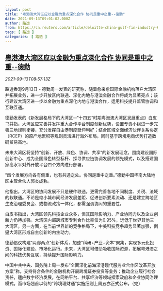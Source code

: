 ```yaml
---
layout: post
title: "粤港澳大湾区应以金融为重点深化合作 协同是重中之重--德勤"
date: 2021-09-13T09:01:02.000Z
author: 路透
from: https://cn.reuters.com/article/deloitte-china-gulf-fin-industry-0913-idCNKBS2G90MP
tags: [ 路透 ]
categories: [ 路透 ]
---
```

<!--1631523662000-->
[粤港澳大湾区应以金融为重点深化合作 协同是重中之重--德勤](https://cn.reuters.com/article/deloitte-china-gulf-fin-industry-0913-idCNKBS2G90MP)
------

<div>
<div><i>2021-09-13T08:57:13Z</i></div><p>路透香港9月13日 - 德勤周一发表的研究称，随着愈来愈国际金融机构落户大湾区并拓展业务，进一步开放区内联通、深化内地与港澳金融合作将成为显著亮点；该行建议大湾区进一步以金融为重点深化内地与港澳合作，运用科技提升监管协调和互联互通。</p><p>德勤发表的《新发展格局下的大湾区--“十四五”时期粤港澳大湾区发展重点》白皮书并指，大湾区应完善并发挥重大合作平台制度创新优势，设置专责小组进一步完善三地规则衔接，充分发挥自由港制度延伸利好；结合区域全面经济伙伴关系协定（RCEP）的原产地累积等规则灵活进行海外布局，同时基于跨境电商优势打造数码贸易高地。</p><p>未来大湾区将坚持“创新、开放、绿色、协调、共享”的新发展理念，围绕建设国际创新中心、成为全国绿色转型标杆、探寻供应链协调发展的领先模式，以及搭建国家高水平对外开放平台四个方向进行部署。</p><p>“四个发展方向各有侧重，也有共通之处。协同是重中之重。”德勤中国华南大陆地区主管合伙人郭炎成称。</p><p>他指出，大湾区的协同发展不只是硬件联通，更需完善各地不同制度、关税、法域的软联通。不论是缩小城市间经济发展差距、促进创新要素流动、还是建立跨地区生态治理委员会、或物流政策一体化，都需强调协同的重要性。</p><p>白皮书指出，大湾区领先科技企业众多，但其国际影响力、产业协同力以及企业创新力仍待加强。大湾区内部跨城市专利合作比率仅为0.95%，远低于世界其他三大湾区。另一方面，在当前世界新的竞争格局下，中美科技竞争趋势显著加强，倒逼大湾区形成自主创新的内生动力。</p><p>德勤倡议构建“两廊两点”创新体系，加速“科研+产业+资本”聚集，实现多元化投资、国际化建设、市场化运行。未来，大湾区可借助吸收国际资源，拓展粤港澳之间的科技优势互联，持续提升国际影响力。</p><p>中国中共中央、国务院上周一发布“全面深化前海深港现代服务业合作区改革开放方案”称，支持符合条件的金融机构开展跨境证券投资等业务；推动企业履行社会责任，适应数字经济发展，在网络平台、共享经济等领域探索政府和企业协同治理模式。而市场翘首以待的“跨境理财通”实施细则上周五亦正式公布。（完）</p>
</div>
